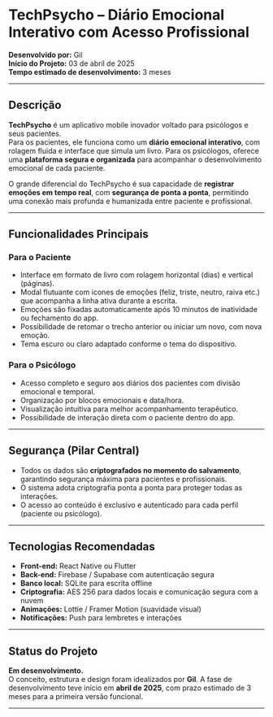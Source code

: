 # **TechPsycho – Diário Emocional Interativo com Acesso Profissional**

**Desenvolvido por:** Gil  
**Início do Projeto:** 03 de abril de 2025  
**Tempo estimado de desenvolvimento:** 3 meses

---

## **Descrição**

**TechPsycho** é um aplicativo mobile inovador voltado para psicólogos e seus pacientes.  
Para os pacientes, ele funciona como um **diário emocional interativo**, com rolagem fluida e interface que simula um livro. Para os psicólogos, oferece uma **plataforma segura e organizada** para acompanhar o desenvolvimento emocional de cada paciente.

O grande diferencial do TechPsycho é sua capacidade de **registrar emoções em tempo real**, com **segurança de ponta a ponta**, permitindo uma conexão mais profunda e humanizada entre paciente e profissional.

---

## **Funcionalidades Principais**

### **Para o Paciente**
- Interface em formato de livro com rolagem horizontal (dias) e vertical (páginas).
- Modal flutuante com ícones de emoções (feliz, triste, neutro, raiva etc.) que acompanha a linha ativa durante a escrita.
- Emoções são fixadas automaticamente após 10 minutos de inatividade ou fechamento do app.
- Possibilidade de retomar o trecho anterior ou iniciar um novo, com nova emoção.
- Tema escuro ou claro adaptado conforme o tema do dispositivo.

### **Para o Psicólogo**
- Acesso completo e seguro aos diários dos pacientes com divisão emocional e temporal.
- Organização por blocos emocionais e data/hora.
- Visualização intuitiva para melhor acompanhamento terapêutico.
- Possibilidade de interação direta com o paciente dentro do app.

---

## **Segurança (Pilar Central)**

- Todos os dados são **criptografados no momento do salvamento**, garantindo segurança máxima para pacientes e profissionais.
- O sistema adota criptografia ponta a ponta para proteger todas as interações.
- O acesso ao conteúdo é exclusivo e autenticado para cada perfil (paciente ou psicólogo).

---

## **Tecnologias Recomendadas**

- **Front-end:** React Native ou Flutter  
- **Back-end:** Firebase / Supabase com autenticação segura  
- **Banco local:** SQLite para escrita offline  
- **Criptografia:** AES 256 para dados locais e comunicação segura com a nuvem  
- **Animações:** Lottie / Framer Motion (suavidade visual)  
- **Notificações:** Push para lembretes e interações

---

## **Status do Projeto**

**Em desenvolvimento.**  
O conceito, estrutura e design foram idealizados por **Gil**. A fase de desenvolvimento teve início em **abril de 2025**, com prazo estimado de 3 meses para a primeira versão funcional.

---

